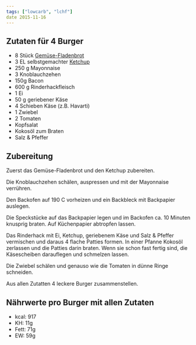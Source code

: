 ```yaml
---
tags: ["lowcarb", "lchf"]
date 2015-11-16
---
```


## Zutaten für 4 Burger
- 8 Stück   [Gemüse-Fladenbrot](../beilagen/Gemuese-Fladenbrot.html)
- 3 EL      selbstgemachter [Ketchup](../beilagen/Ketchup.html)
- 250 g     Mayonnaise
- 3         Knoblauchzehen
- 150g Bacon
- 600 g     Rinderhackfleisch
- 1         Ei
- 50 g      geriebener Käse
- 4         Schieben Käse (z.B. Havarti)
- 1         Zwiebel
- 2         Tomaten
- Kopfsalat
- Kokosöl zum Braten
- Salz & Pfeffer

## Zubereitung
Zuerst das Gemüse-Fladenbrot und den Ketchup zubereiten.

Die Knoblauchzehen schälen, auspressen und mit der Mayonnaise verrühren.

Den Backofen auf 190 C vorheizen und ein Backbleck mit Backpapier auslegen.

Die Speckstücke auf das Backpapier legen und im Backofen ca. 10 Minuten knusprig braten. Auf Küchenpapier abtropfen lassen.

Das Rinderhack mit Ei, Ketchup, geriebenem Käse und Salz & Pfeffer vermischen und daraus 4 flache Patties formen. In einer Pfanne Kokosöl zerlassen und die Patties darin braten. Wenn sie schon fast fertig sind, die Käsescheiben darauflegen und schmelzen lassen.

Die Zwiebel schälen und genauso wie die Tomaten in dünne Ringe schneiden.

Aus allen Zutatten 4 leckere Burger zusammenstellen.

## Nährwerte pro Burger mit allen Zutaten
- kcal: 917
- KH:    11g
- Fett:  71g
- EW:    59g
